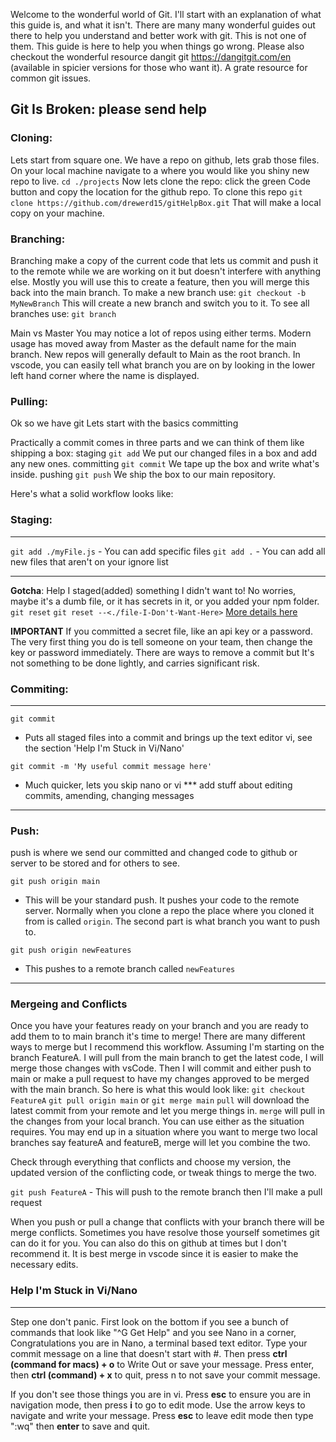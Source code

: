 Welcome to the wonderful world of Git. I'll start with an explanation of what this guide is, and what it isn't. There are many many wonderful guides out there to help you understand and better work with git. This is not one of them. This guide is here to help you when things go wrong. Please also checkout the wonderful resource dangit git https://dangitgit.com/en (available in spicier versions for those who want it). A grate resource for common git issues.

## Git Is Broken: please send help

### Cloning:

Lets start from square one. We have a repo on github, lets grab those files. On your local machine navigate to a where you would like you shiny new repo to live.
`cd ./projects`
Now lets clone the repo: click the green Code button and copy the location for the github repo. To clone this repo
`git clone https://github.com/drewerd15/gitHelpBox.git`
That will make a local copy on your machine.

### Branching:

Branching make a copy of the current code that lets us commit and push it to the remote while we are working on it but doesn't interfere with anything else. Mostly you will use this to create a feature, then you will merge this back into the main branch. To make a new branch use:
`git checkout -b MyNewBranch`
This will create a new branch and switch you to it.
To see all branches use:
`git branch`

Main vs Master
You may notice a lot of repos using either terms. Modern usage has moved away from Master as the default name for the main branch. New repos will generally default to Main as the root branch. In vscode, you can easily tell what branch you are on by looking in the lower left hand corner where the name is displayed.

### Pulling:

Ok so we have git
Lets start with the basics committing

Practically a commit comes in three parts and we can think of them like shipping a box:
staging `git add` We put our changed files in a box and add any new ones.
committing `git commit` We tape up the box and write what's inside.
pushing `git push` We ship the box to our main repository.

Here's what a solid workflow looks like:

### Staging:

---

`git add ./myFile.js` - You can add specific files
`git add .` - You can add all new files that aren't on your ignore list

---

**Gotcha**: Help I staged(added) something I didn't want to!
No worries, maybe it's a dumb file, or it has secrets in it, or you added your npm folder.
`git reset`
`git reset --<./file-I-Don't-Want-Here>`
[More details here](https://devconnected.com/how-to-unstage-files-on-git/)

**IMPORTANT** If you committed a secret file, like an api key or a password. The very first thing you do is tell someone on your team, then change the key or password immediately. There are ways to remove a commit but It's not something to be done lightly, and carries significant risk.

### Commiting:

---

`git commit`

- Puts all staged files into a commit and brings up the text editor vi, see the section 'Help I'm Stuck in Vi/Nano'

`git commit -m 'My useful commit message here'`

- Much quicker, lets you skip nano or vi
  \*\*\* add stuff about editing commits, amending, changing messages

---

### Push:

push is where we send our committed and changed code to github or server to be stored and for others to see.

`git push origin main`

- This will be your standard push. It pushes your code to the remote server. Normally when you clone a repo the place where you cloned it from is called `origin`. The second part is what branch you want to push to.

`git push origin newFeatures`

- This pushes to a remote branch called `newFeatures`

---

### Mergeing and Conflicts

Once you have your features ready on your branch and you are ready to add them to to main branch it's time to merge!
There are many different ways to merge but I recommend this workflow. Assuming I'm starting on the branch FeatureA. I will pull from the main branch to get the latest code, I will merge those changes with vsCode. Then I will commit and either push to main or make a pull request to have my changes approved to be merged with the main branch. So here is what this would look like:
`git checkout FeatureA`
`git pull origin main` or `git merge main`
`pull` will download the latest commit from your remote and let you merge things in. `merge` will pull in the changes from your local branch. You can use either as the situation requires. You may end up in a situation where you want to merge two local branches say featureA and featureB, merge will let you combine the two.

Check through everything that conflicts and choose my version, the updated version of the conflicting code, or tweak things to merge the two.

`git push FeatureA` - This will push to the remote branch then I'll make a pull request

When you push or pull a change that conflicts with your branch there will be merge conflicts. Sometimes you have resolve those yourself sometimes git can do it for you. You can also do this on github at times but I don't recommend it. It is best merge in vscode since it is easier to make the necessary edits.

### Help I'm Stuck in Vi/Nano

---

Step one don't panic.
First look on the bottom if you see a bunch of commands that look like "^G Get Help" and you see Nano in a corner, Congratulations you are in Nano, a terminal based text editor. Type your commit message on a line that doesn't start with #. Then press **ctrl (command for macs) + o** to Write Out or save your message. Press enter, then **ctrl (command) + x** to quit, press n to not save your commit message.

If you don't see those things you are in vi.
Press **esc** to ensure you are in navigation mode, then press **i** to go to edit mode. Use the arrow keys to navigate and write your message.
Press **esc** to leave edit mode then type ":wq" then **enter** to save and quit.
